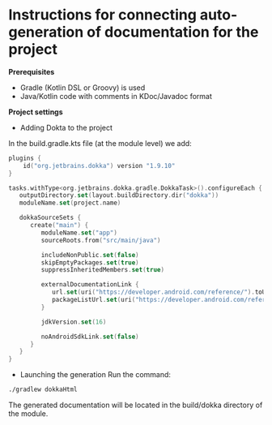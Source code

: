 # Instructions for connecting auto-generation of documentation for the project

**Prerequisites**
- Gradle (Kotlin DSL or Groovy) is used
- Java/Kotlin code with comments in KDoc/Javadoc format

**Project settings**
- Adding Dokta to the project

In the build.gradle.kts file (at the module level) we add:

```kotlin
plugins {
    id("org.jetbrains.dokka") version "1.9.10"
}

tasks.withType<org.jetbrains.dokka.gradle.DokkaTask>().configureEach {
   outputDirectory.set(layout.buildDirectory.dir("dokka"))
   moduleName.set(project.name)

   dokkaSourceSets {
      create("main") {
         moduleName.set("app")
         sourceRoots.from("src/main/java")

         includeNonPublic.set(false)
         skipEmptyPackages.set(true)
         suppressInheritedMembers.set(true)

         externalDocumentationLink {
            url.set(uri("https://developer.android.com/reference/").toURL())
            packageListUrl.set(uri("https://developer.android.com/reference/androidx/package-list").toURL())
         }

         jdkVersion.set(16)

         noAndroidSdkLink.set(false)
      }
   }
}
```

- Launching the generation
Run the command:
```bash
./gradlew dokkaHtml
```
The generated documentation will be located in the build/dokka directory of the module.


        